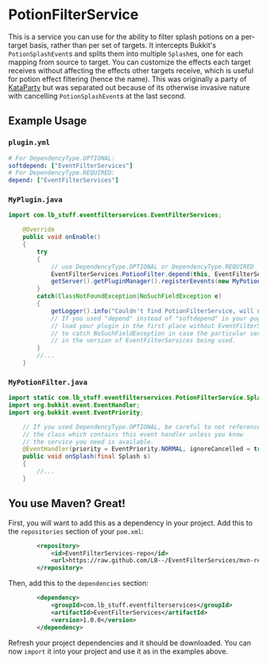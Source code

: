 PotionFilterService
===================

This is a service you can use for the ability to filter splash potions on a per-target basis, rather than per set of targets. It intercepts Bukkit's `PotionSplashEvent`s and splits them into multiple `Splash`es, one for each mapping from source to target. You can customize the effects each target receives without affecting the effects other targets receive, which is useful for potion effect filtering (hence the name). This was originally a party of [KataParty](https://github.com/LB--/KataParty) but was separated out because of its otherwise invasive nature with cancelling `PotionSplashEvent`s at the last second.

## Example Usage
### `plugin.yml`
```yml
# For DependencyType.OPTIONAL:
softdepend: ["EventFilterServices"]
# For DependencyType.REQUIRED:
depend: ["EventFilterServices"]
```
### `MyPlugin.java`
```java
import com.lb_stuff.eventfilterservices.EventFilterServices;
```
```java
	@Override
	public void onEnable()
	{
		try
		{
			// use DependencyType.OPTIONAL or DependencyType.REQUIRED
			EventFilterServices.PotionFilter.depend(this, EventFilterServices.DependencyType.OPTIONAL);
			getServer().getPluginManager().registerEevents(new MyPotionFilter(this), this);
		}
		catch(ClassNotFoundException|NoSuchFieldException e)
		{
			getLogger().info("Couldn't find PotionFilterService, will not be able to filter potions");
			// If you used "depend" instead of "softdepend" in your pugin.yml, Bukkit will not even
			// load your plugin in the first place without EventFilterServices, but you still need
			// to catch NoSuchFieldException in case the particular service you need is not provided
			// in the version of EventFilterServices being used.
		}
		//...
	}
```
### `MyPotionFilter.java`
```java
import static com.lb_stuff.eventfilterservices.PotionFilterService.Splash;
import org.bukkit.event.EventHandler;
import org.bukkit.event.EventPriority;
```
```java
	// If you used DependencyType.OPTIONAL, be careful to not reference
	// the class which contains this event handler unless you know
	// the service you need is available.
	@EventHandler(priority = EventPriority.NORMAL, ignoreCancelled = true)
	public void onSplash(final Splash s)
	{
		//...
	}
```

## You use Maven? Great!
First, you will want to add this as a dependency in your project. Add this to the `repositories` section of your `pom.xml`:
```xml
		<repository>
			<id>EventFilterServices-repo</id>
			<url>https://raw.github.com/LB--/EventFilterServices/mvn-repo/</url>
		</repository>
```
Then, add this to the `dependencies` section:
```xml
		<dependency>
			<groupId>com.lb_stuff.eventfilterservices</groupId>
			<artifactId>EventFilterServices</artifactId>
			<version>1.0.0</version>
		</dependency>
```
Refresh your project dependencies and it should be downloaded. You can now `import` it into your project and use it as in the examples above.
